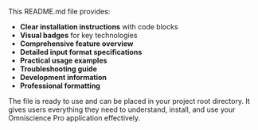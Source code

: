 
This README.md file provides:

- **Clear installation instructions** with code blocks
- **Visual badges** for key technologies
- **Comprehensive feature overview**
- **Detailed input format specifications**
- **Practical usage examples**
- **Troubleshooting guide**
- **Development information**
- **Professional formatting**

The file is ready to use and can be placed in your project root directory. It gives users everything they need to understand, install, and use your Omniscience Pro application effectively.
